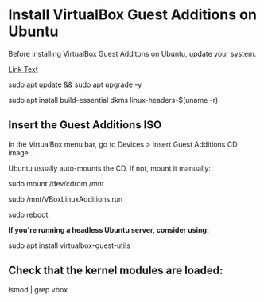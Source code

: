 # Install VirtualBox Guest Additions on Ubuntu

Before installing VirtualBox Guest Additons on Ubuntu, update your system.

[Link Text](/Linux/Ubuntu/Update.md)




sudo apt update && sudo apt upgrade -y

sudo apt install build-essential dkms linux-headers-$(uname -r)

## Insert the Guest Additions ISO

In the VirtualBox menu bar, go to Devices > Insert Guest Additions CD image…

Ubuntu usually auto-mounts the CD. If not, mount it manually:

sudo mount /dev/cdrom /mnt

sudo /mnt/VBoxLinuxAdditions.run

sudo reboot

**If you're running a headless Ubuntu server, consider using:**

sudo apt install virtualbox-guest-utils

## Check that the kernel modules are loaded:

lsmod | grep vbox